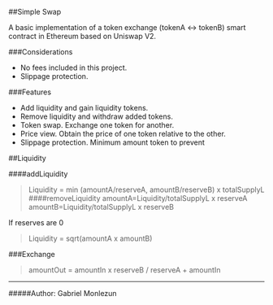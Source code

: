##Simple Swap

A basic implementation of a token exchange (tokenA <-> tokenB) smart contract in Ethereum based on Uniswap V2.

###Considerations
- No fees included in this project.
- Slippage protection.

###Features

- Add liquidity and gain liquidity tokens.
- Remove liquidity and withdraw added tokens.
- Token swap. Exchange one token for another.
- Price view. Obtain the price of one token relative to the other.
- Slippage protection. Minimum amount token to prevent 

##Liquidity

####addLiquidity
> Liquidity = min (amountA/reserveA, amountB/reserveB) x totalSupplyL
####removeLiquidity
> amountA=Liquidity/totalSupplyL x reserveA
> amountB=Liquidity/totalSupplyL x reserveB

If reserves are 0
> Liquidity = sqrt(amountA x amountB)

###Exchange

> amountOut = amountIn x reserveB / reserveA + amountIn


***
#####Author: Gabriel Monlezun